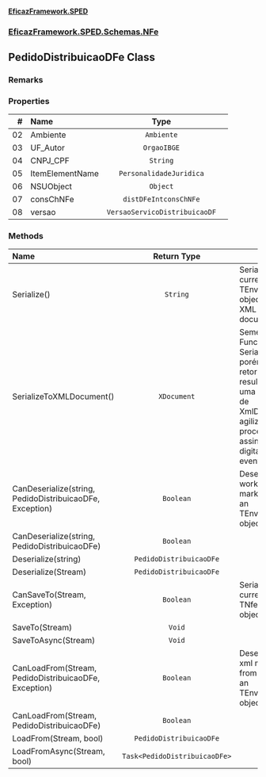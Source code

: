 #### [EficazFramework.SPED](EficazFrameworkSPED.md 'EficazFramework SPED')
### [EficazFramework.SPED.Schemas.NFe](EficazFramework.SPED.Schemas.NFe.md 'EficazFramework.SPED.Schemas.NFe')

## PedidoDistribuicaoDFe Class

### Remarks
### Properties

| # | Name | Type | |
| ---: | :--- | :---: | :--- |
| 02 | Ambiente | `Ambiente` |  |
| 03 | UF_Autor | `OrgaoIBGE` |  |
| 04 | CNPJ_CPF | `String` |  |
| 05 | ItemElementName | `PersonalidadeJuridica` |  |
| 06 | NSUObject | `Object` |  |
| 07 | consChNFe | `distDFeIntconsChNFe` |  |
| 08 | versao | `VersaoServicoDistribuicaoDF` |  |
### Methods

| Name | Return Type | |
| :--- | :---: | :--- |
| Serialize() | `String` | Serializes current TEnvEvento object into an XML document |
| SerializeToXMLDocument() | `XDocument` | Semelhante À Function Serialize, porém já retorna o resultado            em uma instância de XmlDocument, agilizando o processo de assinatura            digital dos eventos. |
| CanDeserialize(string, PedidoDistribuicaoDFe, Exception) | `Boolean` | Deserializes workflow markup into an TEnvEvento object |
| CanDeserialize(string, PedidoDistribuicaoDFe) | `Boolean` |  |
| Deserialize(string) | `PedidoDistribuicaoDFe` |  |
| Deserialize(Stream) | `PedidoDistribuicaoDFe` |  |
| CanSaveTo(Stream, Exception) | `Boolean` | Serializes current TNfeProc object into file |
| SaveTo(Stream) | `Void` |  |
| SaveToAsync(Stream) | `Void` |  |
| CanLoadFrom(Stream, PedidoDistribuicaoDFe, Exception) | `Boolean` | Deserializes xml markup from file into an TEnvEvento object |
| CanLoadFrom(Stream, PedidoDistribuicaoDFe) | `Boolean` |  |
| LoadFrom(Stream, bool) | `PedidoDistribuicaoDFe` |  |
| LoadFromAsync(Stream, bool) | `Task<PedidoDistribuicaoDFe>` |  |
